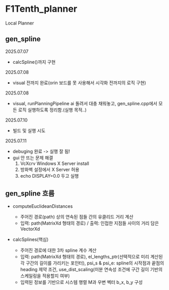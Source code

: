 # F1Tenth_planner
Local Planner

## gen_spline
2025.07.07
- calcSpline()까지 구현

2025.07.08
- visual 전까지 완료(orin 보드를 못 사용해서 시각화 전까지의 로직 구현)

2025.07.08
- visual, runPlanningPipeline ai 돌려서 대충 채워놓고, gen_spline.cpp에서 모든 로직 실행하도록 정리함.(실행 목적..)

2025.07.10
- 빌드 및 실행 시도

2025.07.11
- debuging 완료
    -> 실행 잘 됨!
- gui 안 뜨는 문제 해결
  1. VcXcrv Windows X Server install
  2. 방화벽 설정에서 X Server 허용
  3. echo DISPLAY=0.0 두고 실행

## gen_spline 흐름
- computeEuclideanDistances
  - 주어진 경로(path) 상의 연속된 점들 간의 유클리드 거리 계산
  - 입력: path(MatrixXd 형태의 경로) / 출력: 인접한 지점들 사이의 거리 담은 VectorXd

- calcSplines(핵심)
  - 주어진 경로에 대한 3차 spline 계수 계산
  - 입력: path(MatrixXd 형태의 경로), el_lengths_ptr(선택적으로 미리 계산된 각 구간의 길이를 가리키는 포인터), psi_s & psi_e: spline의 시작점과 끝점의 heading 제약 조건, use_dist_scaling(미분 연속성 조건에 구간 길이 기반의 스케일링을 적용할지 여부)
  - 입력된 정보를 기반으로 시스템 행렬 M과 우변 벡터 b_x, b_y 구성  
